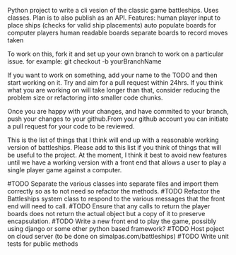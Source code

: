 Python project to write a cli vesion of the classic game battleships. Uses classes. Plan is to also publish as an API.
Features:
human player input to place ships (checks for valid ship placements)
auto populate boards for computer players
human readable boards
separate boards to record moves taken

To work on this, fork it and set up your own branch to work on a particular issue. 
for example:
git checkout -b yourBranchName

If you want to work on something, add your name to the TODO and then start working on it. Try and aim for a pull request within 24hrs. If you think what you are working on will take longer than that, consider reducing the problem size or refactoring into smaller code chunks.

Once you are happy with your changes, and have commited to your branch, push your changes to your github.From your github account you can initiate a pull request for your code to be reviewed.

This is the list of things that I think will end up with a reasonable working version of battleships. Please add to this list if you think of things that will be useful to the project. At the moment, I think it best to avoid new features until we have a working version with a front end that allows a user to play a single player game against a computer.

#TODO Separate the various classes into separate files and import them correctly so as to not need so refactor the methods.
#TODO Refactor the Battleships system class to respond to the various messages that the front end will need to call.
#TODO Ensure that any calls to return the player boards does not return the actual object but a copy of it to preserve encapsulation.
#TODO Write a new front end to play the game, possibly using django or some other python based framework?
#TODO Host poject on cloud server (to be done on simalpas.com/battleships)
#TODO Write unit tests for public methods

